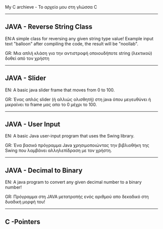 My C archieve - Το αρχείο μου στη γλώσσα C

---------------------------------------------------------------------------------------------------------------------------------------------------------------------------------
JAVA - Reverse String Class
---------------------------------------------------------------------------------------------------------------------------------------------------------------------------------
EN:A simple class for reversing any given string type value!
Example input text "balloon" after compiling the code, the result will be "noollab".

GR: Μια απλή κλάση για την αντιστροφή οποιουδήποτε string (λεκτικού) δοθεί από τον χρήστη

---------------------------------------------------------------------------------------------------------------------------------------------------------------------------------
JAVA - Slider
---------------------------------------------------------------------------------------------------------------------------------------------------------------------------------
EN: A basic java slider frame that moves from 0 to 100.

GR: Ένας απλός slider (ή αλλιώς ολισθητή) στη java όπου μεγευθύνει ή μικραίνει το frame μας απο το 0 μέχρι το 100.

---------------------------------------------------------------------------------------------------------------------------------------------------------------------------------
JAVA - User Input
---------------------------------------------------------------------------------------------------------------------------------------------------------------------------------
EN: A basic Java user-input program that uses the Swing library.

GR: Ένα βασικό πρόγραμμα Java χρησιμοποιώντας την βιβλιοθήκη της Swing που λαμβάνει αλληλεπίδραση με τον χρήστη.

---------------------------------------------------------------------------------------------------------------------------------------------------------------------------------
JAVA - Decimal to Binary
---------------------------------------------------------------------------------------------------------------------------------------------------------------------------------

EN: A java program to convert any given decimal number to a binary number!

GR: Πρόγραμμα στη JAVA μετατροπής ενός αριθμού απο δεκαδικό στη δυαδική μορφή του!

---------------------------------------------------------------------------------------------------------------------------------------------------------------------------------
C -Pointers
---------------------------------------------------------------------------------------------------------------------------------------------------------------------------------
